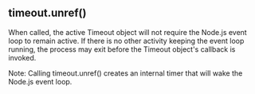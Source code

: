 timeout.unref()
---
When called, the active Timeout object will not require the Node.js event loop to remain active. If there is no other activity keeping the event loop running, the process may exit before the Timeout object's callback is invoked.

Note: Calling timeout.unref() creates an internal timer that will wake the Node.js event loop.
